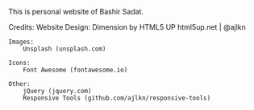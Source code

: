 This is personal website of Bashir Sadat.


Credits:
	Website Design:
		Dimension by HTML5 UP
		html5up.net | @ajlkn

	Images:
		Unsplash (unsplash.com)

	Icons:
		Font Awesome (fontawesome.io)

	Other:
		jQuery (jquery.com)
		Responsive Tools (github.com/ajlkn/responsive-tools)
